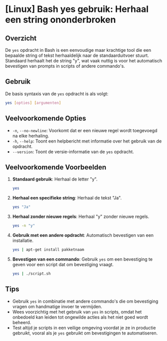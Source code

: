 # [Linux] Bash yes gebruik: Herhaal een string ononderbroken

## Overzicht
De `yes` opdracht in Bash is een eenvoudige maar krachtige tool die een bepaalde string of tekst herhaaldelijk naar de standaarduitvoer stuurt. Standaard herhaalt het de string "y", wat vaak nuttig is voor het automatisch bevestigen van prompts in scripts of andere commando's.

## Gebruik
De basis syntaxis van de `yes` opdracht is als volgt:

```bash
yes [opties] [argumenten]
```

## Veelvoorkomende Opties
- `-n`, `--no-newline`: Voorkomt dat er een nieuwe regel wordt toegevoegd na elke herhaling.
- `-h`, `--help`: Toont een helpbericht met informatie over het gebruik van de opdracht.
- `--version`: Toont de versie-informatie van de `yes` opdracht.

## Veelvoorkomende Voorbeelden

1. **Standaard gebruik**: Herhaal de letter "y".
   ```bash
   yes
   ```

2. **Herhaal een specifieke string**: Herhaal de tekst "Ja".
   ```bash
   yes "Ja"
   ```

3. **Herhaal zonder nieuwe regels**: Herhaal "y" zonder nieuwe regels.
   ```bash
   yes -n "y"
   ```

4. **Gebruik met een andere opdracht**: Automatisch bevestigen van een installatie.
   ```bash
   yes | apt-get install pakketnaam
   ```

5. **Bevestigen van een commando**: Gebruik `yes` om een bevestiging te geven voor een script dat om bevestiging vraagt.
   ```bash
   yes | ./script.sh
   ```

## Tips
- Gebruik `yes` in combinatie met andere commando's die om bevestiging vragen om handmatige invoer te vermijden.
- Wees voorzichtig met het gebruik van `yes` in scripts, omdat het onbedoeld kan leiden tot ongewilde acties als het niet goed wordt beheerd.
- Test altijd je scripts in een veilige omgeving voordat je ze in productie gebruikt, vooral als je `yes` gebruikt om bevestigingen te automatiseren.